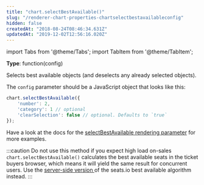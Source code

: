 ```yaml
---
title: "chart.selectBestAvailable()"
slug: "/renderer-chart-properties-chartselectbestavailableconfig"
hidden: false
createdAt: "2018-08-24T08:46:34.631Z"
updatedAt: "2019-12-02T12:56:16.020Z"
---
```


import Tabs from '@theme/Tabs';
import TabItem from '@theme/TabItem';

**Type**: function(config)  

Selects best available objects (and deselects any already selected objects). 

The `config` parameter should be a JavaScript object that looks like this:

```javascript
chart.selectBestAvailable({
    'number': 2,
    'category': 1 // optional
    'clearSelection': false // optional. Defaults to `true`
});
```

Have a look at the docs for the [selectBestAvailable rendering parameter](renderer-config-selectbestavailable) for more examples.

:::caution Do not use this method if you expect high load on-sales
`chart.selectBestAvailable()` calculates the best available seats in the ticket buyers browser, which means it will yield the same result for concurrent users. 
Use the [server-side version ](https://docs.seats.io/docs/api-best-available) of the seats.io best available algorithm instead.
:::

